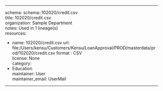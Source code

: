 


---  
schema: schema::102020/credit.csv  
title: 102020/credit.csv  
organization: Sample Department  
notes: Used in 1 lineage(s)  
resources:  
  - name: 102020/credit.csv 
    url: file:/Users/kensu/Customers/Kensu/LoanApproval/PROD/masterdata/prod/102020/credit.csv 
    format : CSV  
license: None  
category:
  - Education  
maintainer: User  
maintainer_email: UserMail  
---
